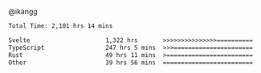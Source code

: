 @ikangg
<!--START_SECTION:waka-->

```txt
Total Time: 2,101 hrs 14 mins

Svelte                     1,322 hrs       >>>>>>>>>>>>>>>==========   61.74 %
TypeScript                 247 hrs 5 mins  >>>======================   11.54 %
Rust                       49 hrs 11 mins  >========================   02.30 %
Other                      39 hrs 56 mins  =========================   01.87 %
```

<!--END_SECTION:waka-->
